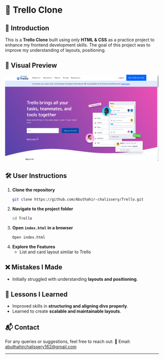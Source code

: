 # 📌 Trello Clone

## 📝 Introduction
This is a **Trello Clone** built using only **HTML & CSS** as a practice project to enhance my frontend development skills. The goal of this project was to improve my understanding of layouts, positioning.

## 📸 Visual Preview

![image info](Images/Trello-img-for-git.png)

## 🛠️ User Instructions
1. **Clone the repository**
   ```sh
   git clone https://github.com/Abuthahir-chalissery/Trello.git
   ```
2. **Navigate to the project folder**
   ```sh
   cd Trello
   ```
3. **Open `index.html` in a browser**
   ```sh
   Open index.html
   ```
4. **Explore the Features**
   - List and card layout similar to Trello

## ❌ Mistakes I Made
- Initially struggled with understanding **layouts and positioning**.


## 🎯 Lessons I Learned
- Improved skills in **structuring and aligning divs properly**.
- Learned to create **scalable and maintainable layouts**.



## 📬 Contact
For any queries or suggestions, feel free to reach out:
📧 Email: abuthahirchalissery162@gmail.com

---


